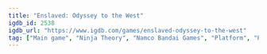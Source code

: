 ```yaml
---
title: "Enslaved: Odyssey to the West"
igdb_id: 2538
igdb_url: "https://www.igdb.com/games/enslaved-odyssey-to-the-west"
tag: ["Main game", "Ninja Theory", "Namco Bandai Games", "Platform", "Puzzle", "Adventure", "Single player", "Third person", "Action", "Science fiction"]
---
```

